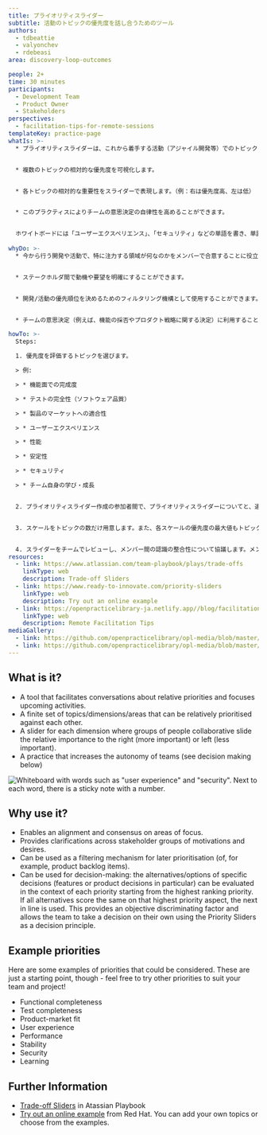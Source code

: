 ```yaml
---
title: プライオリティスライダー
subtitle: 活動のトピックの優先度を話し合うためのツール
authors:
  - tdbeattie
  - valyonchev
  - rdebeasi
area: discovery-loop-outcomes

people: 2+
time: 30 minutes
participants:
  - Development Team
  - Product Owner
  - Stakeholders
perspectives:
  - facilitation-tips-for-remote-sessions
templateKey: practice-page
whatIs: >-
  * プライオリティスライダーは、これから着手する活動（アジャイル開発等）でのトピック（関心事）の相対的な優先度をメンバー間で議論して合意するためのツールです。


  * 複数のトピックの相対的な優先度を可視化します。


  * 各トピックの相対的な重要性をスライダーで表現します。（例：右は優先度高、左は低）


  * このプラクティスによりチームの意思決定の自律性を高めることができます。


  ホワイトボードには「ユーザーエクスペリエンス」、「セキュリティ」などの単語を書き、単語の横に数字(優先度)を書いた付箋を貼ります。(https://github.com/openpracticelibrary/opl-media/blob/master/images/final_priority-sliders.png?raw=true)
  
whyDo: >-
  * 今から行う開発や活動で、特に注力する領域が何なのかをメンバーで合意することに役立ちます。


  * ステークホルダ間で動機や要望を明確にすることができます。


  * 開発/活動の優先順位を決めるためのフィルタリング機構として使用することができます。（例えばプロダクトバックログアイテムの優先順位付け）


  * チームの意思決定（例えば、機能の採否やプロダクト戦略に関する決定）に利用することができます。プロダクトに関する優先度判断の客観的な基準がスライダーとして明確化されることで、スライダーを判断基準としてチームが自律的に意思決定を行うことができます。（意思決定の都度、複数のステークホルダに意見を聞き調整を行うという事を減らすことができます。）

howTo: >-
  Steps:

  1. 優先度を評価するトピックを選びます。

  > 例:

  > * 機能面での完成度

  > * テストの完全性（ソフトウェア品質）

  > * 製品のマーケットへの適合性

  > * ユーザーエクスペリエンス

  > * 性能

  > * 安定性

  > * セキュリティ

  > * チーム自身の学び・成長


  2. プライオリティスライダー作成の参加者間で、プライオリティスライダーについてと、選択したトピックに関する共通理解を得ておきます。


  3. スケールをトピックの数だけ用意します。また、各スケールの優先度の最大値もトピック数と同じにします（例えば下図のようにトピック数が8の場合、1~8の優先度スケールが8個用意されます）。メンバーはトピック毎に付箋に番号（優先度）を書いてもらいます（～5分）。この作業は個々人で行い、この段階ではチームメンバー間で共有しません。こうすることで偏見を最小限に抑えることができます。時間が来たら、スケールに付箋を貼ってもらいます。


  4. スライダーをチームでレビューし、メンバー間の認識の整合性について協議します。メンバー間で優先度の認識が大きく異なるトピックについては、なぜその違いが生じたのかをチームで話し合い、チームで合意できるポイントを探ります。最終的にはすべてのスケールが異なる整数値（優先度）になるように合意を得ていきます。（このとき、優先度の平均値はスケールの真ん中の値に一致します。下図の例では、優先度の平均値は4.5。）(〜20分)
resources:
  - link: https://www.atlassian.com/team-playbook/plays/trade-offs
    linkType: web
    description: Trade-off Sliders
  - link: https://www.ready-to-innovate.com/priority-sliders
    linkType: web
    description: Try out an online example
  - link: https://openpracticelibrary-ja.netlify.app//blog/facilitation-tips-for-remote-sessions/
    linkType: web
    description: Remote Facilitation Tips
mediaGallery:
  - link: https://github.com/openpracticelibrary/opl-media/blob/master/images/Priority%20Sliders.jpg?raw=true
  - link: https://github.com/openpracticelibrary/opl-media/blob/master/images/final_priority-sliders.png?raw=true
---
```

## What is it?

- A tool that facilitates conversations about relative priorities and focuses upcoming activities.
- A finite set of topics/dimensions/areas that can be relatively prioritised against each other.
- A slider for each dimension where groups of people collaborative slide the relative importance to the right (more important) or left (less important).
- A practice that increases the autonomy of teams (see decision making below)

![Whiteboard with words such as "user experience" and "security". Next to each word, there is a sticky note with a number.](/images/sliders.jpg)

## Why use it?

- Enables an alignment and consensus on areas of focus.
- Provides clarifications across stakeholder groups of motivations and desires.
- Can be used as a filtering mechanism for later prioritisation (of, for example, product backlog items).
- Can be used for decision-making: the alternatives/options of specific decisions (features or product decisions in particular) can be evaluated in the context of each priority starting from the highest ranking priority. If all alternatives score the same on that highest priority aspect, the next in line is used. This provides an objective discriminating factor and allows the team to take a decision on their own using the Priority Sliders as a decision principle.

## Example priorities

Here are some examples of priorities that could be considered. These are just a starting point, though - feel free to try other priorities to suit your team and project!

- Functional completeness
- Test completeness
- Product-market fit
- User experience
- Performance
- Stability
- Security
- Learning

## Further Information

- [Trade-off Sliders](https://www.atlassian.com/team-playbook/plays/trade-off-sliders) in Atassian Playbook
- [Try out an online example](https://www.ready-to-innovate.com/priority-sliders) from Red Hat. You can add your own topics or choose from the examples.
